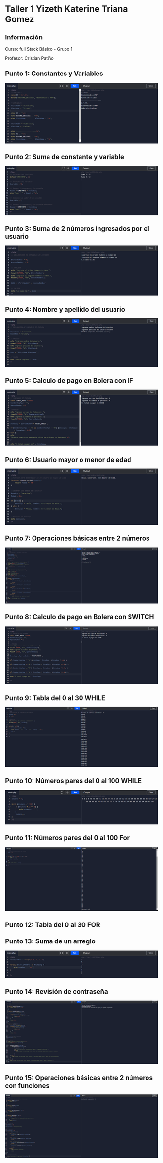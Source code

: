 <h1>Taller 1 Yizeth Katerine Triana Gomez </h1> 

<h2> Información</h2>
<p>Curso: full Stack Básico - Grupo 1 </p>
<p>Profesor: Cristian Patiño</p>

<h2> Punto 1: Constantes y Variables</h2>
<img src="./public/images/desarrollo.taller.1.png" alt="punto 1">

<h2> Punto 2: Suma de constante y variable</h2>
<img src="./public/images/desarrollo.taller.2.png" alt="punto 2"> 

<h2> Punto 3: Suma de 2 números ingresados por el usuario</h2>
<img src="./public/images/desarrollo.taller.3.png" alt="punto 3">  

<h2> Punto 4: Nombre y apellido del usuario</h2>
<img src="./public/images/desarrollo.taller.4.png" alt="punto 4">  

<h2> Punto 5: Calculo de pago en Bolera con IF</h2>
<img src="./public/images/desarrollo.taller.5.png" alt="punto 5"> 

<h2> Punto 6: Usuario mayor o menor de edad</h2>
<img src="./public/images/desarrollo.taller.6.png" alt="punto 6">   

<h2> Punto 7: Operaciones básicas entre 2 números</h2>
<img src="./public/images/desarrollo.taller.7.png" alt="punto 7">   

<h2> Punto 8: Calculo de pago en Bolera con SWITCH</h2>
<img src="./public/images/desarrollo.taller.8.png" alt="punto 8">  

<h2> Punto 9: Tabla del 0 al 30 WHILE</h2>
<img src="./public/images/desarrollo.taller.9.png" alt="punto 9">  

<h2> Punto 10: Números pares del 0 al 100 WHILE</h2>
<img src="./public/images/desarrollo.taller.10.png" alt="punto 10">   

<h2> Punto 11: Números pares del 0 al 100 For</h2>
<img src="./public/images/desarrollo.taller.11.png" alt="punto 11">   


<h2> Punto 12: Tabla del 0 al 30 FOR</h2>

<h2> Punto 13: Suma de un arreglo</h2>
<img src="./public/images/desarrollo.taller.13.png" alt="punto 13">    

<h2> Punto 14: Revisión de contraseña</h2>
<img src="./public/images/desarrollo.taller.14.png" alt="punto 14">     

<h2> Punto 15: Operaciones básicas entre 2 números con funciones</h2>
<img src="./public/images/desarrollo.taller.15.png" alt="punto 15">    

